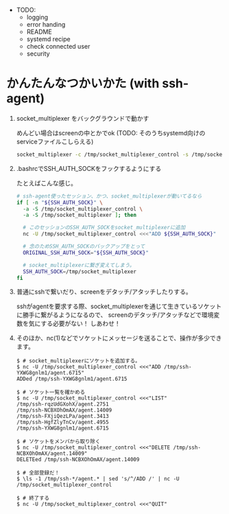 - TODO:
    - logging
    - error handing
    - README
    - systemd recipe
    - check connected user
    - security

# かんたんなつかいかた (with ssh-agent)

1. socket_multiplexer をバックグラウンドで動かす

    めんどい場合はscreenの中とかでok (TODO: そのうちsystemd向けのserviceファイルこしらえる)

    ```bash
    socket_multiplexer -c /tmp/socket_multiplexer_control -s /tmp/socket_multiplexer
    ```

1. .bashrcでSSH_AUTH_SOCKをフックするようにする

    たとえばこんな感じ。

    ```bash
    # ssh-agent使ったセッション、かつ、socket_multiplexerが動いてるなら
    if [ -n "${SSH_AUTH_SOCK}" \
      -a -S /tmp/socket_multiplexer_control \
      -a -S /tmp/socket_multiplexer ]; then

      # このセッションのSSH_AUTH_SOCKをsocket_multiplexerに追加
      nc -U /tmp/socket_multiplexer_control <<<"ADD ${SSH_AUTH_SOCK}"

      # 念のためSSH_AUTH_SOCKのバックアップをとって
      ORIGINAL_SSH_AUTH_SOCK="${SSH_AUTH_SOCK}"

      # socket_multiplexerに繋ぎ変えてしまう。
      SSH_AUTH_SOCK=/tmp/socket_multiplexer
    fi
    ```

1. 普通にsshで繋いだり、screenをデタッチ/アタッチしたりする。

    sshがagentを要求する際、socket_multiplexerを通じて生きているソケットに勝手に繋がるようになるので、
    screenのデタッチ/アタッチなどで環境変数を気にする必要がない！ しあわせ！

1. そのほか、nc(1)などでソケットにメッセージを送ることで、操作が多少できます。

    ```console
    $ # socket_multiplexerにソケットを追加する。
    $ nc -U /tmp/socket_multiplexer_control <<<"ADD /tmp/ssh-YXWG8gnlm1/agent.6715"
    ADDed /tmp/ssh-YXWG8gnlm1/agent.6715

    $ # ソケット一覧を確かめる
    $ nc -U /tmp/socket_multiplexer_control <<<"LIST"
    /tmp/ssh-rqzUdGXohX/agent.2751
    /tmp/ssh-NCBXOhOmAX/agent.14009
    /tmp/ssh-FXjiQezLPa/agent.3413
    /tmp/ssh-HgfZlyTnCv/agent.4955
    /tmp/ssh-YXWG8gnlm1/agent.6715

    $ # ソケットをメンバから取り除く
    $ nc -U /tmp/socket_multiplexer_control <<<"DELETE /tmp/ssh-NCBXOhOmAX/agent.14009"
    DELETEed /tmp/ssh-NCBXOhOmAX/agent.14009

    $ # 全部登録だ！
    $ \ls -1 /tmp/ssh-*/agent.* | sed 's/^/ADD /' | nc -U /tmp/socket_multiplexer_control

    $ # 終了する
    $ nc -U /tmp/socket_multiplexer_control <<<"QUIT"
    ```
